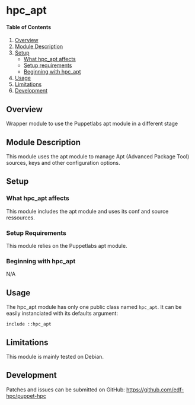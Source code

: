 # hpc_apt

#### Table of Contents

1. [Overview](#overview)
2. [Module Description](#module-description)
3. [Setup](#setup)
    * [What hpc_apt affects](#what-hpc_apt-affects)
    * [Setup requirements](#setup-requirements)
    * [Beginning with hpc_apt](#beginning-with-hpc_apt)
4. [Usage](#usage)
5. [Limitations](#limitations)
6. [Development](#development)

## Overview

Wrapper module to use the Puppetlabs apt module in a different stage

## Module Description

This module uses the apt module to manage Apt (Advanced Package Tool) sources,
keys and other configuration options.

## Setup

### What hpc_apt affects

This module includes the apt module and uses its conf and source ressources.

### Setup Requirements

This module relies on the Puppetlabs apt module.

### Beginning with hpc_apt

N/A

## Usage

The hpc_apt module has only one public class named `hpc_apt`. It can be easily
instanciated with its defaults argument:

```
include ::hpc_apt
```

## Limitations

This module is mainly tested on Debian.

## Development

Patches and issues can be submitted on GitHub:
https://github.com/edf-hpc/puppet-hpc
